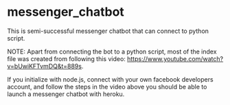 # messenger_chatbot
This is semi-successful messenger chatbot that can connect to python script. 

NOTE: Apart from connecting the bot to a python script, most of the index file was created from following this video: https://www.youtube.com/watch?v=bUwiKFTvmDQ&t=889s.  

If you initialize with node.js, connect with your own facebook developers account, and follow the steps in the video above you should be able to launch a messenger chatbot with heroku.
